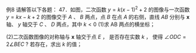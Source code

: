 例8 请解答以下各题： 47．如图，二次函数 $y = k ( x - 1 ) ^ { 2 } + 2$ 的图像与一次函数 $y { = } k x { - } k { + } 2$ 的图像交于 $A$ 、 $B$ 两点，点 $B$ 在点 $A$ 的右侧，直线 $A B$ 分别与 $\boldsymbol { x }$ 轴、 $y$ 轴交于 $C$ 、 $D$ 两点，其中 $k < 0$
(1)求 AB 两点的横坐标；

(2)二次函数图像的对称轴与 $\boldsymbol { x }$ 轴交于点 $E$ ， 是否存在实数 $k$ ， 使得 $\angle O D C { = } 2 \angle B E C$ ? 若存在，求出 $k$ 的值；  
